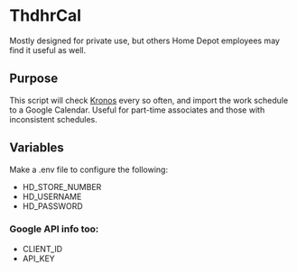 # ThdhrCal
Mostly designed for private use, but others Home Depot employees may find it useful as well.

## Purpose
This script will check [Kronos](www.mythdhr.com) every so often, and import the work schedule to a Google Calendar. Useful for part-time associates and those with inconsistent schedules.

## Variables
Make a .env file to configure the following:
- HD_STORE_NUMBER
- HD_USERNAME
- HD_PASSWORD
### Google API info too:
- CLIENT_ID
- API_KEY